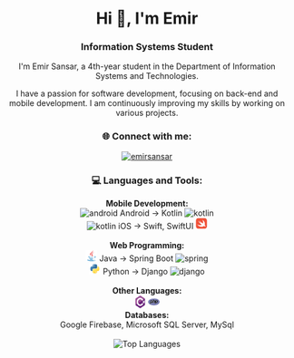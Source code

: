 <h1 align="center">Hi 👋, I'm Emir</h1>
<h3 align="center">Information Systems Student</h3>
<div align="center">
  <p style="text-align: center;">I'm Emir Sansar, a 4th-year student in the Department of Information Systems and Technologies.</p> 
  <p style="text-align: center;">I have a passion for software development, focusing on back-end and mobile development. I am continuously improving my skills by working on various projects.</p>
</div>
<h3 align="center">🌐 Connect with me:</h3>
<p align="center">
  <a href="https://linkedin.com/in/emirsansar" target="_blank">
    <img src="https://raw.githubusercontent.com/rahuldkjain/github-profile-readme-generator/master/src/images/icons/Social/linked-in-alt.svg" alt="emirsansar" height="25" width="25" />
  </a>
</p>
<h3 align="center">💻 Languages and Tools:</h3>

<div align="center">
    <strong>Mobile Development:</strong> <br>
    <img src="https://cdn-icons-png.flaticon.com/512/174/174836.png" alt="android" width="20" height="20"/> 
    Android -> Kotlin 
    <img src="https://www.vectorlogo.zone/logos/kotlinlang/kotlinlang-icon.svg" alt="kotlin" width="20" height="20" /> <br>
    <img src="https://uxwing.com/wp-content/themes/uxwing/download/brands-and-social-media/apple-icon.png" alt="kotlin" width="20" height="20" />
    iOS -> Swift, SwiftUI
    <img src="https://raw.githubusercontent.com/devicons/devicon/master/icons/swift/swift-original.svg" alt="swift" width="20" height="20"/><br><br>
    <strong>Web Programming:</strong><br>
    <img src="https://raw.githubusercontent.com/devicons/devicon/master/icons/java/java-original.svg" alt="java" width="20" height="20" />
    Java -> Spring Boot
    <img src="https://www.vectorlogo.zone/logos/springio/springio-icon.svg" alt="spring" width="20" height="20"/> <br>
    <img src="https://raw.githubusercontent.com/devicons/devicon/master/icons/python/python-original.svg" alt="python" width="20" height="20"/> 
    Python -> Django
    <img src="https://cdn.worldvectorlogo.com/logos/django.svg" alt="django" width="20" height="20"/><br><br>
    <strong>Other Languages:</strong><br>
      <img src="https://raw.githubusercontent.com/devicons/devicon/master/icons/csharp/csharp-original.svg" alt="csharp" width="20" height="23" /> 
      <img src="https://raw.githubusercontent.com/devicons/devicon/master/icons/php/php-original.svg" alt="php" width="20" height="23"/> <br>
    <strong>Databases:</strong><br>
      Google Firebase, Microsoft SQL Server, MySql 
</div> <br>

<div align="center">
  <img src="https://github-readme-stats.vercel.app/api/top-langs/?username=emirsansar&layout=compact&theme=dark" alt="Top Languages" />
</div>
